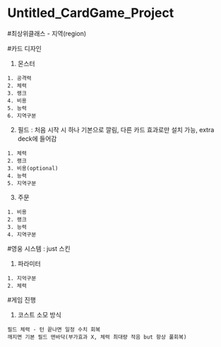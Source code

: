 # Untitled_CardGame_Project

#최상위클래스 - 지역(region)

#카드 디자인

  1. 몬스터
    
    1. 공격력
    2. 체력
    3. 랭크
    4. 비용
    5. 능력
    6. 지역구분
  
  2. 필드 : 처음 시작 시 하나 기본으로 깔림, 다른 카드 효과로만 설치 가능, extra deck에 들어감
    
    1. 체력
    2. 랭크
    3. 비용(optional)
    4. 능력
    5. 지역구분

  3. 주문
    
    1. 비용
    2. 랭크
    3. 능력
    4. 지역구분
   
   
#영웅 시스템
  : just 스킨
  
  1. 파라미터
  
    1. 지억구분
    2. 체력
  

#게임 진행
  
  1. 코스트 소모 방식

    필드 체력 - 턴 끝나면 일정 수치 회복
    깨지면 기본 필드 맨바닥(부가효과 X, 체력 최대량 적음 but 항상 풀회복)
    
    
